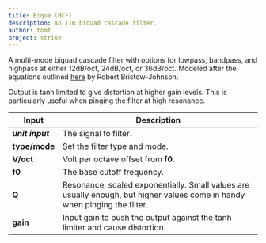 ```yaml
---
title: Bique (BCF)
description: An IIR biquad cascade filter.
author: tomf
project: strike
---
```


<md-img src="strike/bique.png" alt=""></md-img>

A multi-mode biquad cascade filter with options for lowpass, bandpass, and highpass at either 12dB/oct, 24dB/oct, or 36dB/oct. Modeled after the equations outlined [here](https://webaudio.github.io/Audio-EQ-Cookbook/audio-eq-cookbook.html) by Robert Bristow-Johnson.

Output is tanh limited to give distortion at higher gain levels. This is particularly useful when pinging the filter at high resonance.

| Input            | Description                        |
| ---------------- | ---------------------------------- |
| **_unit input_** | The signal to filter.  |
| **type/mode**    | Set the filter type and mode. |
| **V/oct**        | Volt per octave offset from **f0**. |
| **f0**           | The base cutoff frequency. |
| **Q**            | Resonance, scaled exponentially. Small values are usually enough, but higher values come in handy when pinging the filter. |
| **gain** | Input gain to push the output against the tanh limiter and cause distortion. |
